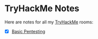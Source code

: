 # TryHackMe Notes
Here are notes for all my [TryHackMe](https://tryhackme.com) rooms:

- [x] [Basic Pentesting](./basic_pentesting/README.md)
